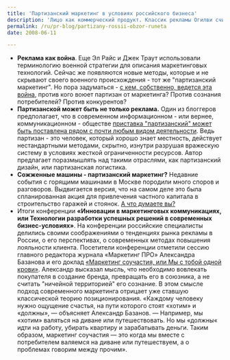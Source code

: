 ```yaml
---
title: 'Партизанский маркетинг в условиях российского бизнеса'
description: 'Лицо как коммерческий продукт. Классик рекламы Огилви считал использование образов известных людей для рекламы  малоперспективным занятием. Однако <a href="http://re-port.ru/news/10395/">рекламные агентства продолжают использовать в рекламе образы известных людей</a>, часто не имеющих никакого отношения к рекламируемой продукции. Образы Че Гевары и Мерлин Монро можно встретить на рекламе многих товаров, а также на упаковке. Причем если ныне живущие звезды как-то зарабатывают на использовании их образов, то наследники команданте Че не получают никакого дохода от коммерческого использования романтического образа кубинского революционера - причем чаще всего воспроизводится один и тот же плакат. Правовое регулирование в этой области еще не доведено до совершенства...'
permalink: /ru/pr-blog/partizany-rossii-obzor-runeta
date: 2008-06-11

---
```


<ul>
<li><strong>Реклама как война</strong>. Еще Эл Райс и Джек Траут использовали терминологию военной стратегии для описания маркетинговых технологий. Сейчас же появляются новые методы, которые и не скрывают своего военного происхождения - тот же "партизанский маркетинг". Но пора задуматься - <a href="http://offline.business-magazine.ru/2002/2/26242/">с кем, собственно, ведется эта война</a>, против кого воюет партизан от маркетинга? Против сознания потребителей? Против конкурентов?</li>
<li><strong>Партизанской может быть не только реклама.</strong> Один из блоггеров предполагает, что в современном информационном - или вернее, коммуникационном - обществе <a href="http://www.dkvartal.ru/kulakov/16192">приставка "партизанский" может быть поставлена рядом с почти любым видом деятельности</a>. Ведь партизан -  это человек, который хорошо знает местность, действует нестандартными методами, скрытно, изнутри разрушая вражескую систему в условиях жесткой ограниченности ресурсов.  Автор предлагает поразмышлять над такими отраслями, как партизанский дизайн, или партизанская логистика.</li>
<li><strong>Сожженные машины - партизанский маркетинг?</strong> Недавние события с горящими машинами в Москве породили много споров и разговоров. Выдвигается версия, что на самом деле это была спланированная акция для привлечения частного капитала в строительство гаражей и стоянок. <a href="http://malka-lorenz.livejournal.com/32315.html">А что думаете вы?</a></li>
<li>Итоги конференции <strong>«Инновации в маркетинговых коммуникациях, или Технологии разработки успешных решений в современных бизнес-условиях»</strong>. На конференции российские специалисты делились своими соображениями о тенденциях рынка рекламы в России, о его перспективах, о современных методах повышения лояльности клиента. Посетители конференции отметили сессию главного редактора журнала «Маркетинг ПРО» Александра Базанова и его доклад <a href="http://com.sibpress.ru/06.06.2008/management/88857/">«Маркетинг соучастия, или Мы с тобой одной крови»</a>. Александр высказал мысль, что необходимо вовлекать покупателя в создание бренда, превращать его в союзника, а не считать "ничейной территорией" его сознание. В этом смысле подход современного маркетинга отрицает уже ставшую классической теорию позиционирования. «Каждому человеку нужно ощущение счастья, на пути которого стоят «хотим» и «должны», — объясняет Александр Базанов. — Например, мы «хотим» валяться на диване или путешествовать. Но мы «должны« идти на работу, убирать квартиру и зарабатывать деньги. Таким образом, маркетинг соучастия — это когда мы вместе с потребителем валяемся на диване или путешествуем, а о проблемах говорим между прочим».</li>
</ul>

